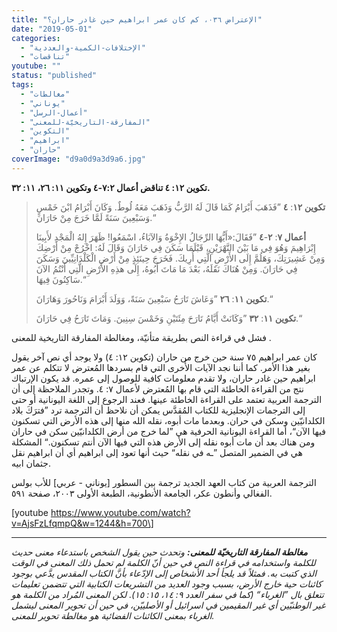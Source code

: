 ```yaml
---
title: "الإعتراض ٠٣٦، كم كان عمر ابراهيم حين غادر حاران؟"
date: "2019-05-01"
categories: 
  - "الإختلافات-الكمية-والعددية"
  - "تناقضات"
youtube: ""
status: "published"
tags: 
  - "مغالطات"
  - "يوناني"
  - "أعمال-الرسل"
  - "المفارقة-التاريخيّة-للمعنى"
  - "التكوين"
  - "ابراهيم"
  - "حاران"
coverImage: "d9a0d9a3d9a6.jpg"
---
```


**تكوين ١٢: ٤ تناقض أعمال ٧:٢-٤ وتكوين ١١: ٢٦، ١١: ٣٢.**

> **تكوين ١٢**: **٤** ”فَذَهَبَ أَبْرَامُ كَمَا قَالَ لَهُ الرَّبُّ وَذَهَبَ مَعَهُ لُوطٌ. وَكَانَ أَبْرَامُ ابْنَ خَمْسٍ وَسَبْعِينَ سَنَةً لَمَّا خَرَجَ مِنْ حَارَانَ.“
> 
> **أعمال ٧**: **٢**\-**٤** ”فَقَالَ:«أَيُّهَا الرِّجَالُ الإِخْوَةُ وَالآبَاءُ، اسْمَعُوا! ظَهَرَ إِلهُ الْمَجْدِ لأَبِينَا إِبْرَاهِيمَ وَهُوَ فِي مَا بَيْنَ النَّهْرَيْنِ، قَبْلَمَا سَكَنَ فِي حَارَانَ وَقَالَ لَهُ: اخْرُجْ مِنْ أَرْضِكَ وَمِنْ عَشِيرَتِكَ، وَهَلُمَّ إِلَى الأَرْضِ الَّتِي أُرِيكَ. فَخَرَجَ حِينَئِذٍ مِنْ أَرْضِ الْكَلْدَانِيِّينَ وَسَكَنَ فِي حَارَانَ. وَمِنْ هُنَاكَ نَقَلَهُ، بَعْدَ مَا مَاتَ أَبُوهُ، إِلَى هذِهِ الأَرْضِ الَّتِي أَنْتُمُ الآنَ سَاكِنُونَ فِيهَا.“
> 
> **تكوين ١١**: **٢٦** ”وَعَاشَ تَارَحُ سَبْعِينَ سَنَةً، وَوَلَدَ أَبْرَامَ وَنَاحُورَ وَهَارَانَ.“
> 
> **تكوين ١١**: **٣٢** ”وَكَانَتْ أَيَّامُ تَارَحَ مِئَتَيْنِ وَخَمْسَ سِنِينَ. وَمَاتَ تَارَحُ فِي حَارَانَ.“

فشل في قراءة النص بطريقة متأنيّة، ومغالطة المفارقة التاريخية للمعنى .

كان عمر ابراهيم ٧٥ سنة حين خرج من حاران (تكوين ١٢: ٤) ولا يوجد أي نص آخر يقول بغير هذا الأمر. كما أننا نجد الآيات الأُخرى التي قام بسردها المُعترض لا تتكلم عن عمر ابراهيم حين غادر حاران، ولا تقدم معلومات كافية للوصول إلى عمره. قد يكون الإرتباك نتج من القراءة الخاطئة التي قام بها المُعترض لأعمال ٧: ٤. وتجدر الملاحظة إلى أن الترجمة العربية تعتمد على القراءة الخاطئة عينها. فعند الرجوع إلى اللغة اليونانية أو حتى إلى الترجمات الإنجليزية للكتاب المُقدَّس يمكن أن نلاحظ أن الترجمة ترد ”فترَكَ بلاد الكلدانيّين وسكن في حران. وبعدما مات أبوه، نقله الله منها إلى هذه الأرض التي تسكنون فيها الآن“، أما القراءة اليونانية الحرفية هي ”لما خرج من أرض الكلدانيّين سكن في حاران ومن هناك بعد أن مات أبوه نقله إلى الأرض هذه التي فيها الآن أنتم تسكنون.“ المشكلة هي في الضمير المتصل ”ـه في نقله“ حيث أنها تعود إلى ابراهيم أي أن ابراهيم نقل جثمان ابيه.

الترجمة العربية من كتاب العهد الجديد ترجمة بين السطور \[يوناني \- عربي\] للأب بولس الفغالي وأنطون عكر، الجامعة الأنطونية، الطبعة الأولى ٢٠٠٣، صفحة ٥٩١.

\[youtube https://www.youtube.com/watch?v=AjsFzLfqmpQ&w=1244&h=700\]

* * *

_**مغالطة المفارقة التاريخيّة للمعنى:** وتحدث حين يقول الشخص باستدعاء معنى حديث للكلمة واستخدامه في قراءة النص في حين أنّ الكلمة لم تحمل ذلك المعنى في الوقت الذي كتبت به. فمثلاً قد يلجأ أحد الأشخاص إلى الإدّعاء بأنَّ الكتاب المقدس يدَّعي بوجود كائنات حية خارج الأرض، بسبب وجود العديد من التشريعات الكتابية التي تتضمن تعليمات تتعلق بال ”الغرباء“ (كما في سفر العدد ٩: ١٤، ١٥: ١٥). لكن المعنى المُراد من الكلمة هو غير الوطنيّين أي غير المقيمين في اسرائيل أو الأصلييّن، في حين أن تحوير المعنى ليشمل الغرباء بمعنى الكائنات الفضائية هو مغالطة تحوير للمعنى._
